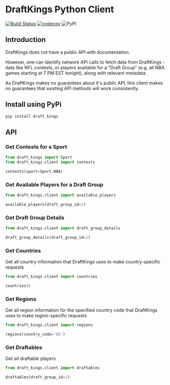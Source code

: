 # DraftKings Python Client

[![Build Status](https://travis-ci.org/jaebradley/draftkings_client.svg?branch=master)](https://travis-ci.org/jaebradley/draftkings_client)
[![codecov](https://codecov.io/gh/jaebradley/draftkings_client/branch/master/graph/badge.svg)](https://codecov.io/gh/jaebradley/draftkings_client)
![PyPI](https://img.shields.io/pypi/v/draft_kings.svg)

## Introduction
DraftKings does not have a public API with documentation.

However, one can identify network API calls to fetch data from 
DraftKings - data like NFL contests, or players available for a 
"Draft Group" (e.g. all NBA games starting at 7 PM EST tonight), along
with relevant metadata.

As DraftKings makes no guarantees about it's public API, this client makes no guarantees that existing API methods
will work consistently.

## Install using PyPi

```bash
pip install draft_kings
```

## API

### Get Contests for a Sport

```python
from draft_kings import Sport
from draft_kings.client import contests

contests(sport=Sport.NBA)
```

### Get Available Players for a Draft Group

```python
from draft_kings.client import available_players

available_players(draft_group_id=1)
```

### Get Draft Group Details

```python
from draft_kings.client import draft_group_details

draft_group_details(draft_group_id=1)
```

### Get Countries

Get all country information that DraftKings uses to make country-specific requests

```python
from draft_kings.client import countries

countries()
```

### Get Regions

Get all region information for the specified country code that DraftKings uses to make region-specific requests

```python
from draft_kings.client import regions

regions(country_code='US')
```


### Get Draftables

Get all draftable players

```python
from draft_kings.client import draftables

draftables(draft_group_id=1)
```
